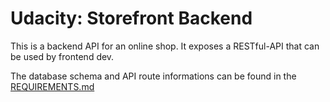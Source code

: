 # Udacity: Storefront Backend

This is a backend API for an online shop. It exposes a RESTful-API that can be used by frontend dev.

The database schema and API route informations can be found in the [REQUIREMENTS.md](REQUIREMENTS.md)
